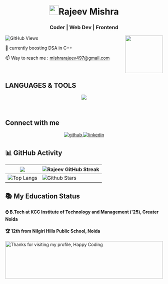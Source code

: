<h1 align="center"><img src="https://emojis.slackmojis.com/emojis/images/1531849430/4246/blob-sunglasses.gif?1531849430" width="30"/>Rajeev Mishra</h1>
<h3 align="center"> Coder | Web Dev | Frontend</h3>

![GitHub Views](https://komarev.com/ghpvc/?username=Itsrajeev123&color=0e75b6)
<img align="right" length="100" width="120" src="https://media1.tenor.com/m/IYZxiAncud8AAAAC/m4kktruck-getintoitya.gif">

🌱  currently boosting DSA in C++


📫 Way to reach me : mishrarajeev497@gmail.com

<br>

## LANGUAGES & TOOLS
<p align="center">
  <a href="https://skillicons.dev">
    <img src="https://skillicons.dev/icons?i=git,github,babel,bash,blender,bootstrap,c,cpp,codepen,css,discord,express,heroku,html,java,js,jquery,linux,mongodb,mysql,netlify,nodejs,ps,postman,pr,py,react,vercel,vscode,wordpress" />
  </a>
</p>

<br>

## Connect with me  
<div align="center">
<a href="https://github.com/Itsrajeev123" target="_blank">
<img src=https://img.shields.io/badge/github-%2324292e.svg?&style=for-the-badge&logo=github&logoColor=white alt=github style="margin-bottom: 5px;" />
</a>
<!-- <a href="https://twitter.com/its_aman_yadav" target="_blank">
<img src=https://img.shields.io/badge/twitter-%2300acee.svg?&style=for-the-badge&logo=twitter&logoColor=white alt=twitter style="margin-bottom: 5px;" />
</a> -->
<!-- <a href="https://stackoverflow.com/users/17930806/" target="_blank">
<img src=https://img.shields.io/badge/stackoverflow-%23F28032.svg?&style=for-the-badge&logo=stackoverflow&logoColor=white alt=stackoverflow style="margin-bottom: 5px;" />
</a> -->
<a href="https://www.linkedin.com/in/rajeev-mishra-757715224/" target="_blank">
<img src=https://img.shields.io/badge/linkedin-%231E77B5.svg?&style=for-the-badge&logo=linkedin&logoColor=white alt=linkedin style="margin-bottom: 5px;" />
</a>
<!--
<img src=https://img.shields.io/badge/instagram-%23000000.svg?&style=for-the-badge&logo=instagram&logoColor=white alt=instagram style="margin-bottom: 5px;" />
</a> -->
<!-- <a href="https://medium.com/@it" target="_blank">
<img src=https://img.shields.io/badge/medium-%23292929.svg?&style=for-the-badge&logo=medium&logoColor=white alt=medium style="margin-bottom: 5px;" />
</a>
<a href="https://www.youtube.com/channel/UCL2AcsXxoZtg9ooILUJDKOg" target="_blank">
<img src=https://img.shields.io/badge/youtube-%23EE4831.svg?&style=for-the-badge&logo=youtube&logoColor=white alt=youtube style="margin-bottom: 5px;" />
</a>   -->
</div>  
  



## 📊 GitHub Activity
| ![](https://github-readme-stats.vercel.app/api?username=Itsrajeev123&show_icons=true&theme=highcontrast) | ![Rajeev GitHub Streak](https://github-readme-streak-stats.herokuapp.com/?user=Itsrajeev123&theme=highcontrast)                                                                                                           |
| --------------------------------------------------------------------------------------------------------------------------------- | ----------------------------------------------------------------------------------------------------------------------------------------------------------------------------------------------------------------- |
| ![Top Langs](https://github-readme-stats.vercel.app/api/top-langs/?username=Itsrajeev123&langs_count=8&theme=highcontrast&layout=compact) | ![Github Stars](https://github-readme-stats.vercel.app/api?username=Itsrajeev123&show_icons=true&locale=en&count_private=true&hide_rank=true&custom_title=My%20GitHub%20Stats&disable_animations=true&theme=highcontrast) |


## 📚 My Education Status


<h4>⌚ B.Tech at KCC Institute of Technology and Management ('25), Greater Noida </h4>
<h4>🏆 12th from Nilgiri Hills Public School, Noida </h4>


<img height="120" alt="Thanks for visiting my profile, Happy Coding" width="100%" src="https://github.com/dibyendu415/dibyendu415/blob/master/marquee.svg" />
